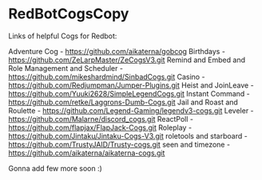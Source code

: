 # RedBotCogsCopy

Links of helpful Cogs for Redbot:

Adventure Cog - https://github.com/aikaterna/gobcog 
Birthdays - https://github.com/ZeLarpMaster/ZeCogsV3.git 
Remind and Embed and Role Management and Scheduler - https://github.com/mikeshardmind/SinbadCogs.git 
Casino - https://github.com/Redjumpman/Jumper-Plugins.git 
Heist and JoinLeave - https://github.com/Yuuki2628/SimpleLegendCogs.git 
Instant Command - https://github.com/retke/Laggrons-Dumb-Cogs.git 
Jail and Roast and Roulette - https://github.com/Legend-Gaming/legendv3-cogs.git 
Leveler - https://github.com/Malarne/discord_cogs.git 
ReactPoll - https://github.com/flapjax/FlapJack-Cogs.git 
Roleplay - https://github.com/Jintaku/Jintaku-Cogs-V3.git 
roletools  and starboard - https://github.com/TrustyJAID/Trusty-cogs.git 
seen and timezone - https://github.com/aikaterna/aikaterna-cogs.git 



Gonna add few more soon :)
